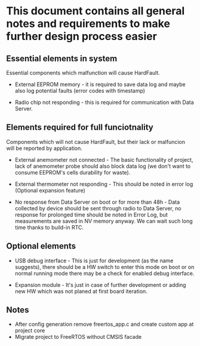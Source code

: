 # This document contains all general notes and requirements to make further design process easier

## Essential elements in system

Essential components which malfunction will cause HardFault.

- External EEPROM memory - it is required to save data log and maybe also log potential faults (error codes with timestamp)

- Radio chip not responding - this is required for communication with Data Server.

## Elements required for full funciotnality

Components which will not cause HardFault, but their lack or malfuncion will be reported by application.

- External anemometer not connected - The basic functionality of project, lack of anemometer probe should also block data log (we don't want to consume EEPROM's cells durability for waste).

- External thermometer not responding - This should be noted in error log (Optional expansion feature)

- No response from Data Server on boot or for more than 48h - Data collected by device should be sent through radio to Data Server, no response for prolonged time should be noted in Error Log, but measurements are saved in NV memory anyway. We can wait such long time thanks to build-in RTC.

## Optional elements

- USB debug interface - This is just for development (as the name suggests), there should be a HW switch to enter this mode on boot or on normal running mode there may be a check for enabled debug interface.

- Expansion module - It's just in case of further development or adding new HW which was not planed at first board iteration.

## Notes

- After config generation remove freertos_app.c and create custom app at project core
- Migrate project to FreeRTOS without CMSIS facade